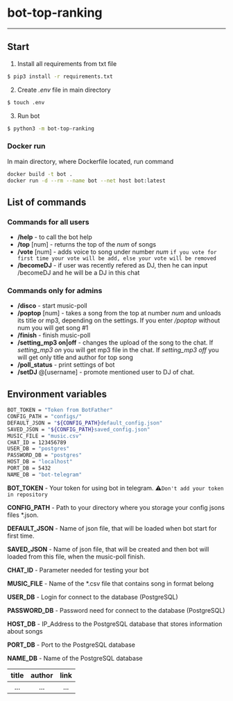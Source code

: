 # bot-top-ranking
___
## Start 
1. Install all requirements from txt file
```sh
$ pip3 install -r requirements.txt
```
2. Create _.env_ file in main directory
```sh
$ touch .env
```
3. Run bot
```sh
$ python3 -m bot-top-ranking
```

### Docker run
In main directory, where Dockerfile located, run command
```sh
docker build -t bot .
docker run -d --rm --name bot --net host bot:latest
``` 
## List of commands

### Commands for all users
- __/help__ - to call the bot help 
- __/top__ [num] - returns the top of the _num_ of songs
- __/vote__ [num] - adds voice to song under number _num_
        `if you vote for first time your vote will be add, else your vote will be removed`
- __/becomeDJ__ - if user was recently refered as DJ, then he can input /becomeDJ and he will be a DJ in this chat
### Commands only for admins

- __/disco__ - start music-poll
- __/poptop__ [num] - takes a song from the top at number _num_ and unloads its title or mp3, depending on the settings. If you enter _/poptop_ without num you will get song #1
- __/finish__ - finish music-poll
- __/setting_mp3 on|off__ - changes the upload of the song to the chat. If _setting_mp3 on_ you will get mp3 file in the chat. If _setting_mp3 off_ you will get only title and author for top song
- __/poll_status__ - print settings of bot
- __/setDJ__ @[username] - promote mentioned user to DJ of chat.

## Environment variables

```sh
BOT_TOKEN = "Token from BotFather"
CONFIG_PATH = "configs/"
DEFAULT_JSON = "${CONFIG_PATH}default_config.json"
SAVED_JSON = "${CONFIG_PATH}saved_config.json"
MUSIC_FILE = "music.csv"
CHAT_ID = 123456789
USER_DB = "postgres"
PASSWORD_DB = "postgres"
HOST_DB = "localhost"
PORT_DB = 5432
NAME_DB = "bot-telegram"
```
__BOT_TOKEN__  - Your token for using bot in telegram. 
:warning:`Don't add your token in repository`

__CONFIG_PATH__ - Path to your directory where you storage your config jsons files *.json.

__DEFAULT_JSON__ - Name of json file, that will be loaded when bot start for first time.

__SAVED_JSON__ - Name of json file, that will be created and then bot will loaded from this file, when the music-poll finish.

__CHAT_ID__ - Parameter needed for testing your bot

__MUSIC_FILE__ - Name of the *.csv file that contains song in format belong

__USER_DB__ - Login for connect to the database (PostgreSQL)

__PASSWORD_DB__ - Password need for connect to the database (PostgreSQL)

__HOST_DB__ - IP_Address to the PostgreSQL database that stores information about songs

__PORT_DB__ - Port to the PostgreSQL database

__NAME_DB__ - Name of the PostgreSQL database

| title | author | link |
| :---: | :---: | :---: |
| ... | ... | ... |
